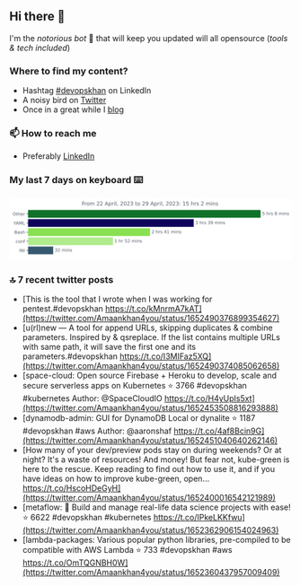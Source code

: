 <!--- [![Hits](https://hits.seeyoufarm.com/api/count/incr/badge.svg?url=https%3A%2F%2Fgithub.com%2Fakhan4u%2Fhit-counter&count_bg=%2379C83D&title_bg=%23555555&icon=&icon_color=%23E7E7E7&title=visits&edge_flat=false)](https://hits.seeyoufarm.com) --->

## Hi there 👋

I'm the _notorious bot_ 🤣 that will keep you updated will all opensource (_tools & tech included_) 

### Where to find my content?

* Hashtag [#devopskhan](https://www.linkedin.com/feed/hashtag/devopskhan) on LinkedIn
* A noisy bird on [Twitter](https://twitter.com/Amaankhan4you)
* Once in a great while I [blog](https://linuxparrot.netlify.app) 


### 📫 **How to reach me**

* Preferably [LinkedIn](https://www.linkedin.com/in/amaan-khan-linux-ninja)

### My last 7 days on keyboard ⌨️

<img src="https://github.com/akhan4u/akhan4u/blob/main/images/stat.svg" alt="Amaan's Wakatime Activity!"/>

### 🔝 7 recent twitter posts
<!-- DEVDOJO:START -->
- [This is the tool that I wrote when I was working for pentest.#devopskhan https://t.co/kMnrmA7kAT](https://twitter.com/Amaankhan4you/status/1652490376899354627)
- [u&lpar;rl&rpar;new — A tool for append URLs, skipping duplicates &amp; combine parameters. Inspired by &amp; qsreplace. If the list contains multiple URLs with same path, it will save the first one and its parameters.#devopskhan https://t.co/I3MIFaz5XQ](https://twitter.com/Amaankhan4you/status/1652490374085062658)
- [space-cloud: Open source Firebase + Heroku to develop, scale and secure serverless apps on Kubernetes
⭐️ 3766
#devopskhan #kubernetes
Author: @SpaceCloudIO
https://t.co/H4yUpIs5xt](https://twitter.com/Amaankhan4you/status/1652453508816293888)
- [dynamodb-admin: GUI for DynamoDB Local or dynalite
⭐️ 1187
#devopskhan #aws
Author: @aaronshaf
https://t.co/4af8Bcin9G](https://twitter.com/Amaankhan4you/status/1652451040640262146)
- [How many of your dev/preview pods stay on during weekends? Or at night? It&#39;s a waste of resources! And money! But fear not, kube-green is here to the rescue. Keep reading to find out how to use it, and if you have ideas on how to improve kube-green, open… https://t.co/HscoHDeGyH](https://twitter.com/Amaankhan4you/status/1652400016542121989)
- [metaflow: :rocket: Build and manage real-life data science projects with ease!
⭐️ 6622
#devopskhan #kubernetes
https://t.co/IPkeLKKfwu](https://twitter.com/Amaankhan4you/status/1652362906154024963)
- [lambda-packages: Various popular python libraries, pre-compiled to be compatible with AWS Lambda
⭐️ 733
#devopskhan #aws
https://t.co/OmTQGNBH0W](https://twitter.com/Amaankhan4you/status/1652360437957009409)
<!-- DEVDOJO:END -->

<!-- ![Amaan's GitHub stats](https://github-readme-stats.vercel.app/api?username=akhan4u&count_private=true&show_icons=true&hide=contribs) -->
